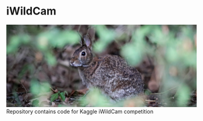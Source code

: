# iWildCam
![image](https://github.com/Lexie88rus/iWildCam/raw/master/assets/cover_image.jpg)
Repository contains code for Kaggle iWildCam competition
